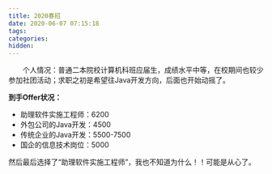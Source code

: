 ```yaml
---
title: 2020春招
date: 2020-06-07 07:15:18
tags:
categories:
hidden:
---
```


&emsp;&emsp;个人情况：普通二本院校计算机科班应届生，成绩水平中等，在校期间也较少参加社团活动；求职之初是希望往Java开发方向，后面也开始动摇了。

**到手Offer状况：**

+ 助理软件实施工程师：6200
+ 外包公司的Java开发：4500
+ 传统企业的Java开发：5500-7500
+ 国企的信息技术岗位：5000

然后最后选择了“助理软件实施工程师”，我也不知道为什么！！可能是从心了。